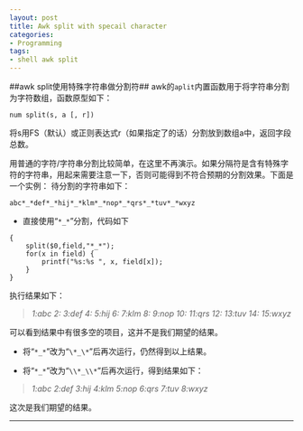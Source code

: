```yaml
---
layout: post
title: Awk split with specail character
categories:
- Programming
tags:
- shell awk split
---
```


 
##awk split使用特殊字符串做分割符##
awk的`aplit`内置函数用于将字符串分割为字符数组，函数原型如下：

    num split(s, a [, r])

将s用FS（默认）或正则表达式r（如果指定了的话）分割放到数组a中，返回字段总数。

用普通的字符/字符串分割比较简单，在这里不再演示。如果分隔符是含有特殊字符的字符串，用起来需要注意一下，否则可能得到不符合预期的分割效果。下面是一个实例：
待分割的字符串如下：

	abc*_*def*_*hij*_*klm*_*nop*_*qrs*_*tuv*_*wxyz

- 直接使用“`*_*`”分割，代码如下
<!-- lang:awk -->
	{
		split($0,field,"*_*");
		for(x in field) {
			printf("%s:%s ", x, field[x]);
		}
	}

执行结果如下：

> *1:abc 2: 3:def 4: 5:hij 6: 7:klm 8: 9:nop 10: 11:qrs 12: 13:tuv 14: 15:wxyz*

可以看到结果中有很多空的项目，这并不是我们期望的结果。

- 将“`*_*`”改为“`\*_\*`”后再次运行，仍然得到以上结果。
 
- 将“`*_*`”改为“`\\*_\\*`”后再次运行，得到结果如下：

> *1:abc 2:def 3:hij 4:klm 5:nop 6:qrs 7:tuv 8:wxyz*

这次是我们期望的结果。



----
